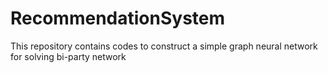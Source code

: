# RecommendationSystem
This repository contains codes to construct a simple graph neural network for solving bi-party network
